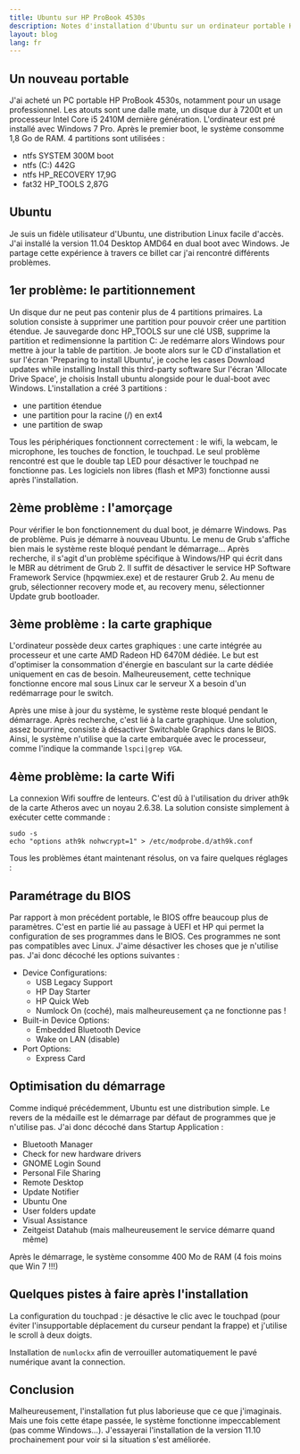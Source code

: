 ```yaml
---
title: Ubuntu sur HP ProBook 4530s
description: Notes d'installation d'Ubuntu sur un ordinateur portable HP ProBook 4530s
layout: blog
lang: fr
---
```

## Un nouveau portable

J'ai acheté un PC portable HP ProBook 4530s, notamment pour un usage professionnel. Les atouts sont
une dalle mate, un disque dur à 7200t et un processeur Intel Core i5 2410M dernière génération.
L'ordinateur est pré installé avec Windows 7 Pro. Après le premier boot, le système consomme 1,8 Go
de RAM. 4 partitions sont utilisées :

-   ntfs SYSTEM 300M boot
-   ntfs (C:) 442G
-   ntfs HP\_RECOVERY 17,9G
-   fat32 HP\_TOOLS 2,87G

## Ubuntu

Je suis un fidèle utilisateur d'Ubuntu, une distribution Linux facile d'accès. J'ai installé la
version 11.04 Desktop AMD64 en dual boot avec Windows. Je partage cette expérience à travers ce
billet car j'ai rencontré différents problèmes.

## 1er problème: le partitionnement

Un disque dur ne peut pas contenir plus de 4 partitions primaires. La solution consiste à supprimer
une partition pour pouvoir créer une partition étendue. Je sauvegarde donc HP\_TOOLS sur une clé
USB, supprime la partition et redimensionne la partition C: Je redémarre alors Windows pour mettre à
jour la table de partition. Je boote alors sur le CD d'installation et sur l'écran 'Preparing to
install Ubuntu', je coche les cases Download updates while installing Install this third-party
software Sur l'écran 'Allocate Drive Space', je choisis Install ubuntu alongside pour le dual-boot
avec Windows. L'installation a créé 3 partitions :

-   une partition étendue
-   une partition pour la racine (/) en ext4
-   une partition de swap

Tous les périphériques fonctionnent correctement : le wifi, la webcam, le microphone, les touches de
fonction, le touchpad. Le seul problème rencontré est que le double tap LED pour désactiver le
touchpad ne fonctionne pas. Les logiciels non libres (flash et MP3) fonctionne aussi après
l'installation.

## 2ème problème : l'amorçage

Pour vérifier le bon fonctionnement du dual boot, je démarre Windows. Pas de problème. Puis je
démarre à nouveau Ubuntu. Le menu de Grub s'affiche bien mais le système reste bloqué pendant le
démarrage… Après recherche, il s'agit d'un problème spécifique à Windows/HP qui écrit dans le MBR au
détriment de Grub 2. Il suffit de désactiver le service HP Software Framework Service (hpqwmiex.exe)
et de restaurer Grub 2. Au menu de grub, sélectionner recovery mode et, au recovery menu,
sélectionner Update grub bootloader.

## 3ème problème : la carte graphique

L'ordinateur possède deux cartes graphiques : une carte intégrée au processeur et une carte AMD
Radeon HD 6470M dédiée. Le but est d'optimiser la consommation d'énergie en basculant sur la carte
dédiée uniquement en cas de besoin. Malheureusement, cette technique fonctionne encore mal sous
Linux car le serveur X a besoin d'un redémarrage pour le switch.

Après une mise à jour du système, le système reste bloqué pendant le démarrage. Après recherche,
c'est lié à la carte graphique. Une solution, assez bourrine, consiste à désactiver Switchable
Graphics dans le BIOS. Ainsi, le système n'utilise que la carte embarquée avec le processeur, comme
l'indique la commande `lspci|grep VGA`.

## 4ème problème: la carte Wifi

La connexion Wifi souffre de lenteurs. C'est dû à l'utilisation du driver ath9k de la carte Atheros
avec un noyau 2.6.38. La solution consiste simplement à exécuter cette commande :

```
sudo -s
echo "options ath9k nohwcrypt=1" > /etc/modprobe.d/ath9k.conf
```

Tous les problèmes étant maintenant résolus, on va faire quelques réglages :

## Paramétrage du BIOS

Par rapport à mon précédent portable, le BIOS offre beaucoup plus de paramètres. C'est en partie lié
au passage à UEFI et HP qui permet la configuration de ses programmes dans le BIOS. Ces programmes
ne sont pas compatibles avec Linux. J'aime désactiver les choses que je n'utilise pas. J'ai donc
décoché les options suivantes :

-   Device Configurations:
    -   USB Legacy Support
    -   HP Day Starter
    -   HP Quick Web
    -   Numlock On (coché), mais malheureusement ça ne fonctionne pas !
-   Built-in Device Options:
    -   Embedded Bluetooth Device
    -   Wake on LAN (disable)
-   Port Options:
    -   Express Card

## Optimisation du démarrage

Comme indiqué précédemment, Ubuntu est une distribution simple. Le revers de la médaille est le
démarrage par défaut de programmes que je n'utilise pas. J'ai donc décoché dans Startup Application
:

-   Bluetooth Manager
-   Check for new hardware drivers
-   GNOME Login Sound
-   Personal File Sharing
-   Remote Desktop
-   Update Notifier
-   Ubuntu One
-   User folders update
-   Visual Assistance
-   Zeitgeist Datahub (mais malheureusement le service démarre quand même)

Après le démarrage, le système consomme 400 Mo de RAM (4 fois moins que Win 7 !!!)

## Quelques pistes à faire après l'installation

La configuration du touchpad : je désactive le clic avec le touchpad (pour éviter l'insupportable
déplacement du curseur pendant la frappe) et j'utilise le scroll à deux doigts.

Installation de `numlockx` afin de verrouiller automatiquement le pavé numérique avant la connection.

## Conclusion

Malheureusement, l'installation fut plus laborieuse que ce que j'imaginais. Mais une fois cette
étape passée, le système fonctionne impeccablement (pas comme Windows…). J'essayerai l'installation
de la version 11.10 prochainement pour voir si la situation s'est améliorée.
